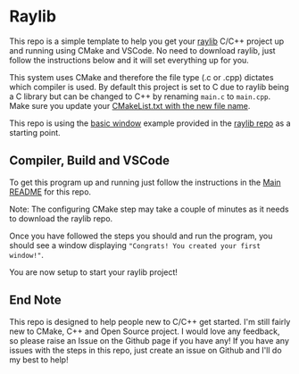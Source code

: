 # Raylib
This repo is a simple template to help you get your [raylib](https://www.raylib.com/index.html) C/C++ project up and running using CMake and VSCode. No need to download raylib, just follow the instructions below and it will set everything up for you. 

This system uses CMake and therefore the file type (.c or .cpp) dictates which compiler is used. By default this project is set to C due to raylib being a C library but can be changed to C++ by renaming `main.c` to `main.cpp`. Make sure you update your [CMakeList.txt with the new file name](../README.md#adding-new-files).

This repo is using the [basic window](https://github.com/raysan5/raylib/blob/master/examples/core/core_basic_window.c) example provided in the [raylib repo](https://github.com/raysan5/raylib) as a starting point.  

## Compiler, Build and VSCode

To get this program up and running just follow the instructions in the [Main README](../README.md) for this repo. 

Note: The configuring CMake step may take a couple of minutes as it needs to download the raylib repo. 

Once you have followed the steps you should and run the program, you should see a window displaying `"Congrats! You created your first window!"`.   

You are now setup to start your raylib project!

## End Note
This repo is designed to help people new to C/C++ get started. I'm still fairly new to CMake, C++ and Open Source project. I would love any feedback, so please raise an Issue on the Github page if you have any! If you have any issues with the steps in this repo, just create an issue on Github and I'll do my best to help!